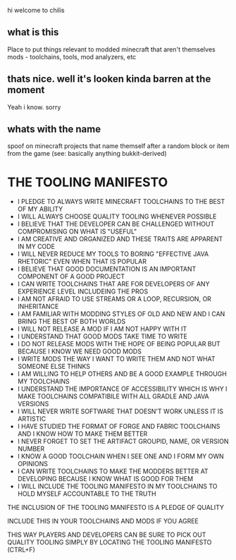 hi welcome to chilis

## what is this

Place to put things relevant to modded minecraft that aren't themselves mods - toolchains, tools, mod analyzers, etc

## thats nice. well it's looken kinda barren at the moment

Yeah i know. sorry

## whats with the name

spoof on minecraft projects that name themself after a random block or item from the game (see: basically anything bukkit-derived)

# THE TOOLING MANIFESTO

* I PLEDGE TO ALWAYS WRITE MINECRAFT TOOLCHAINS TO THE BEST OF MY ABILITY
* I WILL ALWAYS CHOOSE QUALITY TOOLING WHENEVER POSSIBLE
* I BELIEVE THAT THE DEVELOPER CAN BE CHALLENGED WITHOUT COMPROMISING ON WHAT IS "USEFUL"
* I AM CREATIVE AND ORGANIZED AND THESE TRAITS ARE APPARENT IN MY CODE
* I WILL NEVER REDUCE MY TOOLS TO BORING "EFFECTIVE JAVA RHETORIC" EVEN WHEN THAT IS POPULAR
* I BELIEVE THAT GOOD DOCUMENTATION IS AN IMPORTANT COMPONENT OF A GOOD PROJECT
* I CAN WRITE TOOLCHAINS THAT ARE FOR DEVELOPERS OF ANY EXPERIENCE LEVEL INCLUDEING THE PROS
* I AM NOT AFRAID TO USE STREAMS OR A LOOP, RECURSION, OR INHERITANCE
* I AM FAMILIAR WITH MODDING STYLES OF OLD AND NEW AND I CAN BRING THE BEST OF BOTH WORLDS
* I WILL NOT RELEASE A MOD IF I AM NOT HAPPY WITH IT
* I UNDERSTAND THAT GOOD MODS TAKE TIME TO WRITE
* I DO NOT RELEASE MODS WITH THE HOPE OF BEING POPULAR BUT BECAUSE I KNOW WE NEED GOOD MODS
* I WRITE MODS THE WAY I WANT TO WRITE THEM AND NOT WHAT SOMEONE ELSE THINKS
* I AM WILLING TO HELP OTHERS AND BE A GOOD EXAMPLE THROUGH MY TOOLCHAINS
* I UNDERSTAND THE IMPORTANCE OF ACCESSIBILITY WHICH IS WHY I MAKE TOOLCHAINS COMPATIBILE WITH ALL GRADLE AND JAVA VERSIONS
* I WILL NEVER WRITE SOFTWARE THAT DOESN'T WORK UNLESS IT IS ARTISTIC
* I HAVE STUDIED THE FORMAT OF FORGE AND FABRIC TOOLCHAINS AND I KNOW HOW TO MAKE THEM BETTER
* I NEVER FORGET TO SET THE ARTIFACT GROUPID, NAME, OR VERSION NUMBER
* I KNOW A GOOD TOOLCHAIN WHEN I SEE ONE AND I FORM MY OWN OPINIONS
* I CAN WRITE TOOLCHAINS TO MAKE THE MODDERS BETTER AT DEVELOPING BECAUSE I KNOW WHAT IS GOOD FOR THEM
* I WILL INCLUDE THE TOOLING MANIFESTO IN MY TOOLCHAINS TO HOLD MYSELF ACCOUNTABLE TO THE TRUTH

THE INCLUSION OF THE TOOLING MANIFESTO IS A PLEDGE OF QUALITY

INCLUDE THIS IN YOUR TOOLCHAINS AND MODS IF YOU AGREE 

THIS WAY PLAYERS AND DEVELOPERS CAN BE SURE TO PICK OUT QUALITY TOOLING SIMPLY BY LOCATING THE TOOLING MANIFESTO (CTRL+F)
